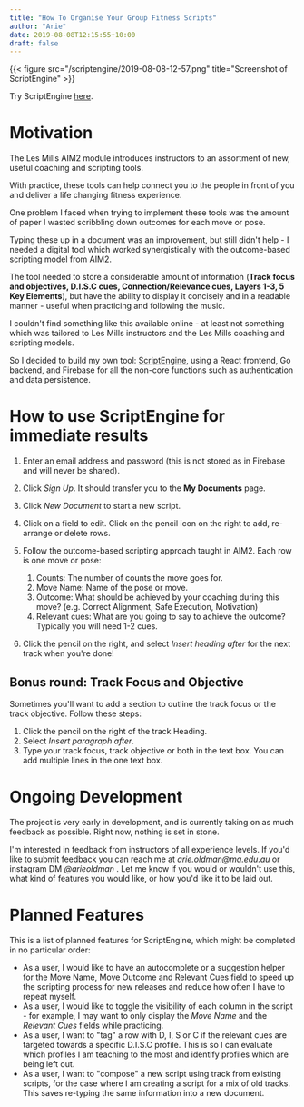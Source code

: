 ```yaml
---
title: "How To Organise Your Group Fitness Scripts"
author: "Arie"
date: 2019-08-08T12:15:55+10:00
draft: false
---
```


{{< figure src="/scriptengine/2019-08-08-12-57.png" title="Screenshot of ScriptEngine" >}}

Try ScriptEngine [here](http://react.less.coffee).

# Motivation

The Les Mills AIM2 module introduces instructors to an assortment of new, useful coaching and scripting tools. 

With practice, these tools can help connect you to the people in front of you and deliver a life changing fitness experience.

One problem I faced when trying to implement these tools was the amount of paper I wasted scribbling down outcomes for each move or pose.

Typing these up in a document was an improvement, but still didn't help - I needed a digital tool which worked synergistically with the outcome-based scripting model from AIM2. 

The tool needed to store a considerable amount of information (**Track focus and objectives, D.I.S.C cues, Connection/Relevance cues, Layers 1-3, 5 Key Elements**), but have the ability to display it concisely and in a readable manner - useful when practicing and following the music.

I couldn't find something like this available online - at least not something which was tailored to Les Mills instructors and the Les Mills coaching and scripting models.

So I decided to build my own tool: [ScriptEngine](http://react.less.coffee), using a React frontend, Go backend, and Firebase for all the non-core functions such as authentication and data persistence.

# How to use ScriptEngine for immediate results

1.  Enter an email address and password (this is not stored as in Firebase and will never be shared).
2. Click *Sign Up*. It should transfer you to the **My Documents** page.
3. Click *New Document* to start a new script.
4. Click on a field to edit. Click on the pencil icon on the right to add, re-arrange or delete rows.
5. Follow the outcome-based scripting approach taught in AIM2. Each row is one move or pose:
   1. Counts: The number of counts the move goes for.
   2. Move Name: Name of the pose or move.
   3. Outcome: What should be achieved by your coaching during this move? (e.g. Correct Alignment, Safe Execution, Motivation)
   4. Relevant cues: What are you going to say to achieve the outcome? Typically you will need 1-2 cues.

6. Click the pencil on the right, and select *Insert heading after* for the next track when you're done!

## Bonus round: Track Focus and Objective

Sometimes you'll want to add a section to outline the track focus or the track objective. Follow these steps:

1. Click the pencil on the right of the track Heading.
2. Select *Insert paragraph after*.
3. Type your track focus, track objective or both in the text box. You can add multiple lines in the one text box.

# Ongoing Development

The project is very early in development, and is currently taking on as much feedback as possible. Right now, nothing is set in stone.

I'm interested in feedback from instructors of all experience levels. If you'd like to submit feedback you can reach me at *arie.oldman@mq.edu.au* or instagram DM *@arieoldman* . Let me know if you would or wouldn't use this, what kind of features you would like, or how you'd like it to be laid out.

# Planned Features

This is a list of planned features for ScriptEngine, which might be completed in no particular order:

* As a user, I would like to have an autocomplete or a suggestion helper for the Move Name, Move Outcome and Relevant Cues field to speed up the scripting process for new releases and reduce how often I have to repeat myself.
* As a user, I would like to toggle the visibility of each column in the script - for example, I may want to only display the *Move Name* and the *Relevant Cues* fields while practicing.
* As a user, I want to "tag" a row with D, I, S or C if the relevant cues are targeted towards a specific D.I.S.C profile. This is so I can evaluate which profiles I am teaching to the most and identify profiles which are being left out.
* As a user, I want to "compose" a new script using track from existing scripts, for the case where I am creating a script for a mix of old tracks. This saves re-typing the same information into a new document.